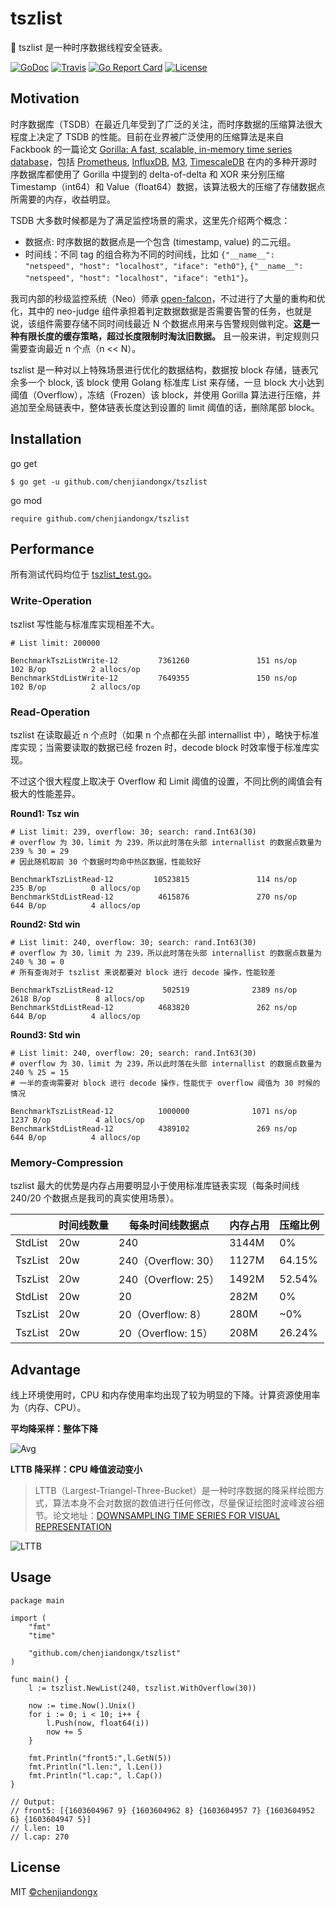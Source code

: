 # tszlist

🔗 tszlist 是一种时序数据线程安全链表。

[![GoDoc](https://godoc.org/github.com/chenjiandongx/tszlist?status.svg)](https://godoc.org/github.com/chenjiandongx/tszlist)
[![Travis](https://travis-ci.org/chenjiandongx/tszlist.svg?branch=master)](https://travis-ci.org/chenjiandongx/tszlist)
[![Go Report Card](https://goreportcard.com/badge/github.com/chenjiandongx/tszlist)](https://goreportcard.com/report/github.com/chenjiandongx/tszlist)
[![License](https://img.shields.io/badge/License-MIT-brightgreen.svg)](https://opensource.org/licenses/MIT)

## Motivation

时序数据库（TSDB）在最近几年受到了广泛的关注，而时序数据的压缩算法很大程度上决定了 TSDB 的性能。目前在业界被广泛使用的压缩算法是来自 Fackbook 的一篇论文 [Gorilla: A fast, scalable, in-memory time series database](http://www.vldb.org/pvldb/vol8/p1816-teller.pdf)，包括 [Prometheus](https://prometheus.io/), [InfluxDB](https://www.influxdata.com/), [M3](https://m3db.io/), [TimescaleDB](https://www.timescale.com/) 在内的多种开源时序数据库都使用了 Gorilla 中提到的 delta-of-delta 和 XOR 来分别压缩 Timestamp（int64）和 Value（float64）数据，该算法极大的压缩了存储数据点所需要的内存，收益明显。

TSDB 大多数时候都是为了满足监控场景的需求，这里先介绍两个概念：
* 数据点: 时序数据的数据点是一个包含 (timestamp, value) 的二元组。
* 时间线：不同 tag 的组合称为不同的时间线，比如 `{"__name__": "netspeed", "host": "localhost", "iface": "eth0"}`, `{"__name__": "netspeed", "host": "localhost", "iface": "eth1"}`。

我司内部的秒级监控系统（Neo）师承 [open-falcon](https://github.com/open-falcon)，不过进行了大量的重构和优化，其中的 neo-judge 组件承担着判定数据数据是否需要告警的任务，也就是说，该组件需要存储不同时间线最近 N 个数据点用来与告警规则做判定。**这是一种有限长度的缓存策略，超过长度限制时淘汰旧数据。** 且一般来讲，判定规则只需要查询最近 n 个点（n << N）。

tszlist 是一种对以上特殊场景进行优化的数据结构，数据按 block 存储，链表冗余多一个 block, 该 block 使用 Golang 标准库 List 来存储，一旦 block 大小达到阈值（Overflow），冻结（Frozen）该 block，并使用 Gorilla 算法进行压缩，并追加至全局链表中，整体链表长度达到设置的 limit 阈值的话，删除尾部 block。

## Installation

go get
```shell
$ go get -u github.com/chenjiandongx/tszlist
```

go mod
```shell
require github.com/chenjiandongx/tszlist
```

## Performance

所有测试代码均位于 [tszlist_test.go](./tszlist_test.go)。

### Write-Operation

tszlist 写性能与标准库实现相差不大。

```shell
# List limit: 200000

BenchmarkTszListWrite-12         7361260               151 ns/op             102 B/op          2 allocs/op
BenchmarkStdListWrite-12         7649355               150 ns/op             102 B/op          2 allocs/op
```

### Read-Operation

tszlist 在读取最近 n 个点时（如果 n 个点都在头部 internallist 中），略快于标准库实现；当需要读取的数据已经 frozen 时，decode block 时效率慢于标准库实现。

不过这个很大程度上取决于 Overflow 和 Limit 阈值的设置，不同比例的阈值会有极大的性能差异。

**Round1: Tsz win**
```shell
# List limit: 239, overflow: 30; search: rand.Int63(30)
# overflow 为 30，limit 为 239，所以此时落在头部 internallist 的数据点数量为 239 % 30 = 29
# 因此随机取前 30 个数据时均命中热区数据，性能较好

BenchmarkTszListRead-12         10523815               114 ns/op             235 B/op          0 allocs/op
BenchmarkStdListRead-12          4615876               270 ns/op             644 B/op          4 allocs/op
```

**Round2: Std win**
```shell
# List limit: 240, overflow: 30; search: rand.Int63(30)
# overflow 为 30，limit 为 239，所以此时落在头部 internallist 的数据点数量为 240 % 30 = 0
# 所有查询对于 tszlist 来说都要对 block 进行 decode 操作，性能较差

BenchmarkTszListRead-12           502519              2389 ns/op            2618 B/op          8 allocs/op
BenchmarkStdListRead-12          4683820               262 ns/op             644 B/op          4 allocs/op
```

**Round3: Std win**
```shell
# List limit: 240, overflow: 20; search: rand.Int63(30)
# overflow 为 30，limit 为 239，所以此时落在头部 internallist 的数据点数量为 240 % 25 = 15
# 一半的查询需要对 block 进行 decode 操作，性能优于 overflow 阈值为 30 时候的情况

BenchmarkTszListRead-12          1000000              1071 ns/op            1237 B/op          4 allocs/op
BenchmarkStdListRead-12          4389102               269 ns/op             644 B/op          4 allocs/op
```

### Memory-Compression

tszlist 最大的优势是内存占用要明显小于使用标准库链表实现（每条时间线 240/20 个数据点是我司的真实使用场景）。

|   | 时间线数量 | 每条时间线数据点 | 内存占用 | 压缩比例 |
| - | -------- | -------------- | ------ | ------- |
| StdList | 20w | 240 | 3144M | 0% |
| TszList | 20w | 240（Overflow: 30）| 1127M | 64.15% |
| TszList | 20w | 240（Overflow: 25）| 1492M | 52.54% |
| StdList | 20w | 20 | 282M | 0% |
| TszList | 20w | 20（Overflow: 8）| 280M | ~0% |
| TszList | 20w | 20（Overflow: 15） | 208M | 26.24% |

## Advantage

线上环境使用时，CPU 和内存使用率均出现了较为明显的下降。计算资源使用率为（内存、CPU）。

**平均降采样：整体下降**

![Avg](https://user-images.githubusercontent.com/19553554/97100072-d6548400-16ca-11eb-9116-e846ced74ae2.jpg)

**LTTB 降采样：CPU 峰值波动变小**

> LTTB（Largest-Triangel-Three-Bucket）是一种时序数据的降采样绘图方式，算法本身不会对数据的数值进行任何修改，尽量保证绘图时波峰波谷细节。论文地址：[DOWNSAMPLING TIME SERIES FOR VISUAL
REPRESENTATION](https://skemman.is/bitstream/1946/15343/3/SS_MSthesis.pdf)

![LTTB](https://user-images.githubusercontent.com/19553554/97100076-db193800-16ca-11eb-86df-97e06b847a9d.jpg)

## Usage

```golang
package main

import (
	"fmt"
	"time"

	"github.com/chenjiandongx/tszlist"
)

func main() {
	l := tszlist.NewList(240, tszlist.WithOverflow(30))

	now := time.Now().Unix()
	for i := 0; i < 10; i++ {
		l.Push(now, float64(i))
		now += 5
	}

	fmt.Println("front5:",l.GetN(5))
	fmt.Println("l.len:", l.Len())
	fmt.Println("l.cap:", l.Cap())
}

// Output:
// front5: [{1603604967 9} {1603604962 8} {1603604957 7} {1603604952 6} {1603604947 5}]
// l.len: 10
// l.cap: 270
```

## License

MIT [©chenjiandongx](https://github.com/chenjiandongx)
